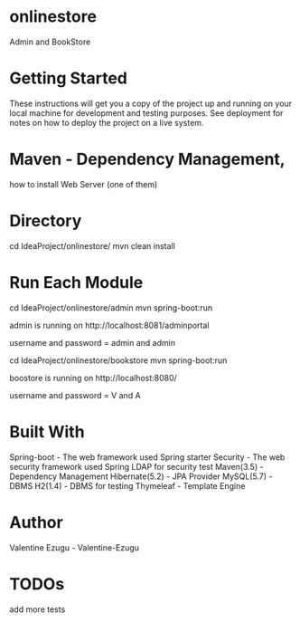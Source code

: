 # onlinestore
Admin and BookStore

# Getting Started

These instructions will get you a copy of the project up and running on your local machine for development and testing purposes. See deployment for notes on how to deploy the project on a live system.
 

# Maven - Dependency Management, 
how to install
Web Server (one of them) 
 
# Directory 
cd IdeaProject/onlinestore/
mvn clean install

 # Run Each Module
cd IdeaProject/onlinestore/admin
mvn spring-boot:run


admin is running on http://localhost:8081/adminportal

username and password = admin and admin

cd IdeaProject/onlinestore/bookstore
mvn spring-boot:run

boostore is running on http://localhost:8080/

username and password = V and A
 
# Built With
Spring-boot - The web framework used
Spring starter Security  - The web security framework used
Spring LDAP for security test
Maven(3.5) - Dependency Management
Hibernate(5.2) - JPA Provider
MySQL(5.7) - DBMS
H2(1.4) - DBMS for testing
Thymeleaf - Template Engine

# Author
Valentine Ezugu - Valentine-Ezugu

# TODOs
add more tests

